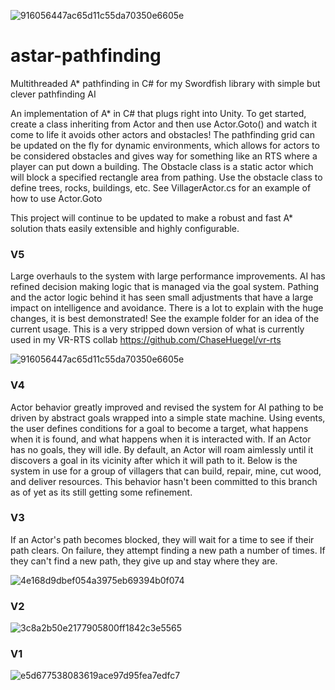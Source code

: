 ![916056447ac65d11c55da70350e6605e](https://user-images.githubusercontent.com/14932139/117926069-2e00b880-b2c6-11eb-9536-3a4fa59662e1.gif)
# astar-pathfinding
Multithreaded A* pathfinding in C# for my Swordfish library with simple but clever pathfinding AI

An implementation of A* in C# that plugs right into Unity. To get started, create a class inheriting from Actor and then use Actor.Goto() and watch it come to life it avoids other actors and obstacles! The pathfinding grid can be updated on the fly for dynamic environments, which allows for actors to be considered obstacles and gives way for something like an RTS where a player can put down a building. The Obstacle class is a static actor which will block a specified rectangle area from pathing. Use the obstacle class to define trees, rocks, buildings, etc. See VillagerActor.cs for an example of how to use Actor.Goto

This project will continue to be updated to make a robust and fast A* solution thats easily extensible and highly configurable.

### V5
Large overhauls to the system with large performance improvements. AI has refined decision making logic that is managed via the goal system. Pathing and the actor logic behind it has seen small adjustments that have a large impact on intelligence and avoidance. There is a lot to explain with the huge changes, it is best demonstrated! See the example folder for an idea of the current usage. This is a very stripped down version of what is currently used in my VR-RTS collab https://github.com/ChaseHuegel/vr-rts

![916056447ac65d11c55da70350e6605e](https://user-images.githubusercontent.com/14932139/117926077-322cd600-b2c6-11eb-898f-3d4ac70948a1.gif)

### V4
Actor behavior greatly improved and revised the system for AI pathing to be driven by abstract goals wrapped into a simple state machine. Using events, the user defines conditions for a goal to become a target, what happens when it is found, and what happens when it is interacted with. If an Actor has no goals, they will idle. By default, an Actor will roam aimlessly until it discovers a goal in its vicinity after which it will path to it. Below is the system in use for a group of villagers that can build, repair, mine, cut wood, and deliver resources. This behavior hasn't been committed to this branch as of yet as its still getting some refinement.

### V3
If an Actor's path becomes blocked, they will wait for a time to see if their path clears. On failure, they attempt finding a new path a number of times. If they can't find a new path, they give up and stay where they are.

![4e168d9dbef054a3975eb69394b0f074](https://user-images.githubusercontent.com/14932139/115980384-506ea400-a55a-11eb-9445-d8edb6f16a0d.gif)

### V2

![3c8a2b50e2177905800ff1842c3e5565](https://user-images.githubusercontent.com/14932139/115919589-0b0d8200-a447-11eb-9afd-b978a383f9d3.gif)

### V1

![e5d677538083619ace97d95fea7edfc7](https://user-images.githubusercontent.com/14932139/115832569-0910d800-a3e1-11eb-89e1-af1e45a9da3a.gif)
